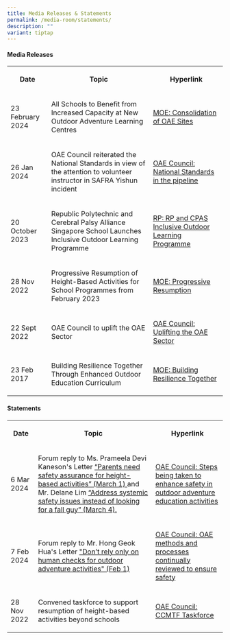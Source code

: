 ```yaml
---
title: Media Releases & Statements
permalink: /media-room/statements/
description: ""
variant: tiptap
---
```

<h4>Media Releases</h4>
<table>
<tbody>
<tr>
<th rowspan="1" colspan="1">
<p>Date</p>
</th>
<th rowspan="1" colspan="1">
<p>Topic</p>
</th>
<th rowspan="1" colspan="1">
<p>Hyperlink</p>
</th>
</tr>
<tr>
<td rowspan="1" colspan="1">
<p>23 February 2024</p>
</td>
<td rowspan="1" colspan="1">
<p>All Schools to Benefit from Increased Capacity at New Outdoor Adventure
Learning Centres</p>
</td>
<td rowspan="1" colspan="1">
<p><a href="https://www.moe.gov.sg/news/press-releases/20240223-all-schools-to-benefit-from-increased-capacity-at-new-outdoor-adventure-learning-centres" rel="noopener noreferrer nofollow" target="_blank">MOE: Consolidation of OAE Sites</a>
</p>
</td>
</tr>
<tr>
<td rowspan="1" colspan="1">
<p>26 Jan 2024</p>
</td>
<td rowspan="1" colspan="1">
<p>OAE Council reiterated the National Standards in view of the attention
to volunteer instructor in SAFRA Yishun incident</p>
</td>
<td rowspan="1" colspan="1">
<p><a href="https://www.channelnewsasia.com/singapore/volunteer-instructor-camelot-student-death-outdoor-rope-course-4073151" rel="noopener noreferrer nofollow" target="_blank">OAE Council: National Standards in the pipeline</a>
</p>
</td>
</tr>
<tr>
<td rowspan="1" colspan="1">
<p>20 October 2023</p>
</td>
<td rowspan="1" colspan="1">
<p>Republic Polytechnic and Cerebral Palsy Alliance Singapore School Launches
Inclusive Outdoor Learning Programme</p>
</td>
<td rowspan="1" colspan="1">
<p><a href="https://www.rp.edu.sg/docs/default-source/about-us-doc/media-releases/2023/rp-and-cpass-launches-inclusive-outdoor-learning-programme.pdf?sfvrsn=a1c9860_7" rel="noopener noreferrer nofollow" target="_blank">RP: RP and CPAS Inclusive Outdoor Learning Programme</a>
</p>
</td>
</tr>
<tr>
<td rowspan="1" colspan="1">
<p>28 Nov 2022</p>
</td>
<td rowspan="1" colspan="1">
<p>Progressive Resumption of Height-Based Activities for School Programmes
from February 2023</p>
</td>
<td rowspan="1" colspan="1">
<p><a href="https://www.moe.gov.sg/news/press-releases/20221128-progressive-resumption-of-height-based-activities-for-school-programmes-from-february-2023" rel="noopener noreferrer nofollow" target="_blank">MOE: Progressive Resumption</a>
</p>
</td>
</tr>
<tr>
<td rowspan="1" colspan="1">
<p>22 Sept 2022</p>
</td>
<td rowspan="1" colspan="1">
<p>OAE Council to uplift the OAE Sector</p>
</td>
<td rowspan="1" colspan="1">
<p><a href="/files/oaec to uplift the oae sector.pdf" rel="noopener noreferrer nofollow" target="_blank">OAE Council: Uplifting the OAE Sector</a>
</p>
</td>
</tr>
<tr>
<td rowspan="1" colspan="1">
<p>23 Feb 2017</p>
</td>
<td rowspan="1" colspan="1">
<p>Building Resilience Together Through Enhanced Outdoor Education Curriculum</p>
</td>
<td rowspan="1" colspan="1">
<p><a href="https://www.moe.gov.sg/news/press-releases/20170223-building-resilience-together-through-enhanced-outdoor-education-curriculum" rel="noopener noreferrer nofollow" target="_blank">MOE: Building Resilience Together</a>
</p>
</td>
</tr>
</tbody>
</table>
<h4>Statements</h4>
<table>
<tbody>
<tr>
<th rowspan="1" colspan="1">
<p>Date</p>
</th>
<th rowspan="1" colspan="1">
<p>Topic</p>
</th>
<th rowspan="1" colspan="1">
<p>Hyperlink</p>
</th>
</tr>
<tr>
<td rowspan="1" colspan="1">
<p>6 Mar 2024</p>
</td>
<td rowspan="1" colspan="1">
<p>Forum reply to Ms. Prameela Devi Kaneson's Letter <a href="https://safe.menlosecurity.com/https://www.straitstimes.com/opinion/forum/forum-parents-need-safety-assurance-for-height-based-activities" rel="noopener noreferrer nofollow" target="_blank">“Parents need safety assurance for height-based activities” (March 1) </a>and
Mr. Delane Lim <a href="https://safe.menlosecurity.com/https://www.straitstimes.com/opinion/forum/forum-address-systemic-safety-issues-instead-of-looking-for-a-fall-guy" rel="noopener noreferrer nofollow" target="_blank">“Address systemic safety issues instead of looking for a fall guy” (March 4).</a>
</p>
</td>
<td rowspan="1" colspan="1">
<p><a href="https://www.straitstimes.com/opinion/forum/forum-steps-being-taken-to-enhance-safety-in-outdoor-adventure-education-activities" rel="noopener noreferrer nofollow" target="_blank">OAE Council: Steps being taken to enhance safety in outdoor adventure education activities</a>
</p>
</td>
</tr>
<tr>
<td rowspan="1" colspan="1">
<p>7 Feb 2024</p>
</td>
<td rowspan="1" colspan="1">
<p>Forum reply to Mr. Hong Geok Hua's Letter <a href="https://www.straitstimes.com/opinion/forum/letter-of-the-week-don-t-rely-only-on-human-checks-for-outdoor-adventure-activities" rel="noopener noreferrer nofollow" target="_blank">"Don’t rely only on human checks for outdoor adventure activities" (Feb 1)</a>
</p>
</td>
<td rowspan="1" colspan="1">
<p><a href="https://www.straitstimes.com/opinion/forum/forum-outdoor-adventure-education-methods-and-processes-continually-reviewed-to-ensure-safety" rel="noopener noreferrer nofollow" target="_blank">OAE Council: OAE methods and processes continually reviewed to ensure safety</a>
</p>
</td>
</tr>
<tr>
<td rowspan="1" colspan="1">
<p>28 Nov 2022</p>
</td>
<td rowspan="1" colspan="1">
<p>Convened taskforce to support resumption of height-based activities beyond
schools</p>
</td>
<td rowspan="1" colspan="1">
<p><a href="/files/taskforce.pdf" rel="noopener noreferrer nofollow" target="_blank">OAE Council: CCMTF Taskforce</a>
</p>
</td>
</tr>
</tbody>
</table>
<p></p>